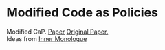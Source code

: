 # Modified Code as Policies
Modified CaP. [Paper](https://github.com/badinkajink/modified-code-as-policies/blob/master/mcap_report.pdf)
[Original Paper.](https://code-as-policies.github.io/) <br>
Ideas from [Inner Monologue](https://innermonologue.github.io/)